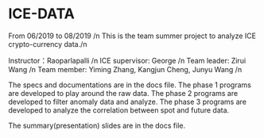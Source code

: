 # ICE-DATA
From 06/2019 to 08/2019 /n
This is the team summer project to analyze ICE crypto-currency data./n 

Instructor：Raoparlapalli /n
ICE supervisor: George /n
Team leader: Zirui Wang /n
Team member: Yiming Zhang, Kangjun Cheng, Junyu Wang /n


The specs and documentations are in the docs file.
The phase 1 programs are developed to play around the raw data.
The phase 2 programs are developed to filter anomaly data and analyze.
The phase 3 programs are developed to analyze the correlation between spot and future data.

The summary(presentation) slides are in the docs file.
